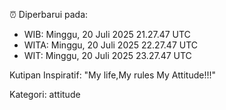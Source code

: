 ⏰ Diperbarui pada:
- WIB: Minggu, 20 Juli 2025 21.27.47 UTC
- WITA: Minggu, 20 Juli 2025 22.27.47 UTC
- WIT: Minggu, 20 Juli 2025 23.27.47 UTC

Kutipan Inspiratif:
"My life,My rules My Attitude!!!"


Kategori: attitude

